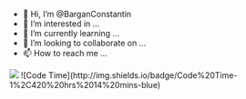 - 👋 Hi, I’m @BarganConstantin
- 👀 I’m interested in ...
- 🌱 I’m currently learning ...
- 💞️ I’m looking to collaborate on ...
- 📫 How to reach me ...
<img src="https://github-readme-stats.vercel.app/api/top-langs?username=zluvsand"/>
![Code Time](http://img.shields.io/badge/Code%20Time-1%2C420%20hrs%2014%20mins-blue)
<!---
BarganConstantin/BarganConstantin is a ✨ special ✨ repository because its `README.md` (this file) appears on your GitHub profile.
You can click the Preview link to take a look at your changes.
--->
